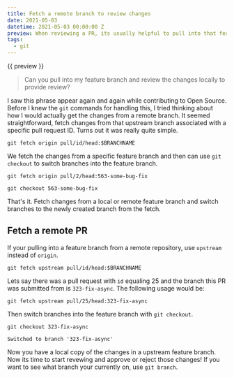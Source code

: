 ```yaml
---
title: Fetch a remote branch to review changes
date: 2021-05-03
datetime: 2021-05-03 00:00:00 Z
preview: When reviewing a PR, its usually helpful to pull into that feature branch and test the changes locally in your own copy of the project.
tags:
  - git
---
```


{{ preview }}

> Can you pull into my feature branch and review the changes locally to provide review?

I saw this phrase appear again and again while contributing to Open Source. Before I knew the `git` commands for handling this, I tried thinking about how I would actually get the changes from a remote branch. It seemed straightforward, fetch changes from that upstream branch associated with a specific pull request ID. Turns out it was really quite simple. 

```git
git fetch origin pull/id/head:$BRANCHNAME
```

We fetch the changes from a specific feature branch and then can use `git checkout` to switch branches into the feature branch.

```git
git fetch origin pull/2/head:563-some-bug-fix

git checkout 563-some-bug-fix
```

That's it. Fetch changes from a local or remote feature branch and switch branches to the newly created branch from the fetch.


<h2 class="post-head">Fetch a remote PR</h2>

If your pulling into a feature branch from a remote repository, use `upstream` instead of `origin`.

```git
git fetch upstream pull/id/head:$BRANCHNAME
```

Lets say there was a pull request with `id` equaling 25 and the branch this PR was submitted from is `323-fix-async`. The following usage would be:

```git
git fetch upstream pull/25/head:323-fix-async

```

Then switch branches into the feature branch with `git checkout`.

```git
git checkout 323-fix-async

Switched to branch '323-fix-async'
```

Now you have a local copy of the changes in a upstream feature branch. Now its time to start revewing and approve or reject those changes! If you want to see what branch your currently on, use `git branch`. 